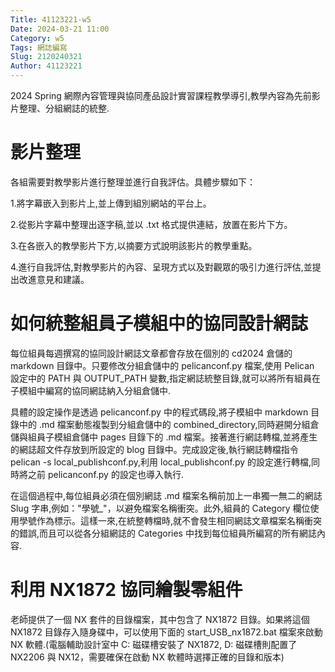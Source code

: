 ```yaml
---
Title: 41123221-w5
Date: 2024-03-21 11:00
Category: w5
Tags: 網誌編寫
Slug: 2120240321
Author: 41123221
---
```


2024 Spring 網際內容管理與協同產品設計實習課程教學導引,教學內容為先前影片整理、分組網誌的統整.

<!-- PELICAN_END_SUMMARY -->

# 影片整理
各組需要對教學影片進行整理並進行自我評估。具體步驟如下：

1.將字幕嵌入到影片上,並上傳到組別網站的平台上。

2.從影片字幕中整理出逐字稿,並以 .txt 格式提供連結，放置在影片下方。

3.在各嵌入的教學影片下方,以摘要方式說明該影片的教學重點。

4.進行自我評估,對教學影片的內容、呈現方式以及對觀眾的吸引力進行評估,並提出改進意見和建議。
# 如何統整組員子模組中的協同設計網誌
每位組員每週撰寫的協同設計網誌文章都會存放在個別的 cd2024 倉儲的 markdown 目錄中。只要修改分組倉儲中的 pelicanconf.py 檔案,使用 Pelican 設定中的 PATH 與 OUTPUT_PATH 變數,指定網誌統整目錄,就可以將所有組員在子模組中編寫的協同網誌納入分組倉儲中.

具體的設定操作是透過 pelicanconf.py 中的程式碼段,將子模組中 markdown 目錄中的 .md 檔案動態複製到分組倉儲中的 combined_directory,同時避開分組倉儲與組員子模組倉儲中 pages 目錄下的 .md 檔案。接著進行網誌轉檔,並將產生的網誌超文件存放到所設定的 blog 目錄中。完成設定後,執行網誌轉檔指令 pelican -s local_publishconf.py,利用 local_publishconf.py 的設定進行轉檔,同時將之前 pelicanconf.py 的設定也導入執行.

在這個過程中,每位組員必須在個別網誌 .md 檔案名稱前加上一串獨一無二的網誌 Slug 字串,例如："學號_"，以避免檔案名稱衝突。此外,組員的 Category 欄位使用學號作為標示。這樣一來,在統整轉檔時,就不會發生相同網誌文章檔案名稱衝突的錯誤,而且可以從各分組網誌的 Categories 中找到每位組員所編寫的所有網誌內容.
# 利用 NX1872 協同繪製零組件
老師提供了一個 NX 套件的目錄檔案，其中包含了 NX1872 目錄。如果將這個 NX1872 目錄存入隨身碟中，可以使用下面的 start_USB_nx1872.bat 檔案來啟動 NX 軟體.(電腦輔助設計室中 C: 磁碟槽安裝了 NX1872, D: 磁碟槽則配置了 NX2206 與 NX12，需要確保在啟動 NX 軟體時選擇正確的目錄和版本)